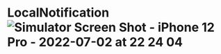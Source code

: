 # LocalNotification![Simulator Screen Shot - iPhone 12 Pro - 2022-07-02 at 22 24 04](https://user-images.githubusercontent.com/39402639/177008591-00fcfffe-5cfa-405b-830f-337aa5b9b07a.png)
